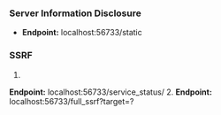 ### Server Information Disclosure 
- **Endpoint:** localhost:56733/static

### SSRF
1. 
**Endpoint:** localhost:56733/service_status/<backdoor>
2. 
**Endpoint:** localhost:56733/full_ssrf?target=<backdoor>?